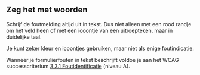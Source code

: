 ## Zeg het met woorden

Schrijf de foutmelding altijd uit in tekst. Dus niet alleen met een rood randje om het veld heen of met een icoontje van een uitroepteken, maar in duidelijke taal.

Je kunt zeker kleur en icoontjes gebruiken, maar niet als enige foutindicatie.

Wanneer je formulierfouten in tekst beschrijft voldoe je aan het WCAG successcriterium [3.3.1 Foutidentificatie](https://www.w3.org/Translations/WCAG21-nl/#foutidentificatie) (niveau A).
